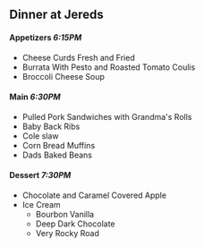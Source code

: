 ## Dinner at Jereds

#### Appetizers *6:15PM*

* Cheese Curds Fresh and Fried
* Burrata With Pesto and Roasted Tomato Coulis
* Broccoli Cheese Soup

#### Main *6:30PM*

* Pulled Pork Sandwiches with Grandma's Rolls
* Baby Back Ribs
* Cole slaw
* Corn Bread Muffins
* Dads Baked Beans

#### Dessert *7:30PM*

* Chocolate and Caramel Covered Apple
* Ice Cream
    * Bourbon Vanilla
    * Deep Dark Chocolate
    * Very Rocky Road